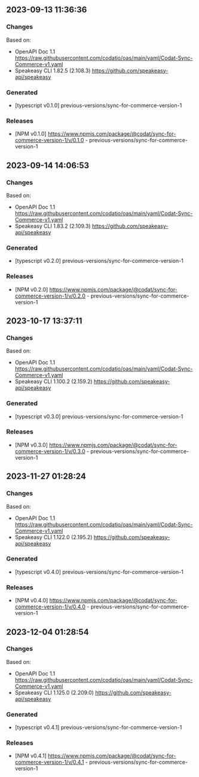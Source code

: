 

## 2023-09-13 11:36:36
### Changes
Based on:
- OpenAPI Doc 1.1 https://raw.githubusercontent.com/codatio/oas/main/yaml/Codat-Sync-Commerce-v1.yaml
- Speakeasy CLI 1.82.5 (2.108.3) https://github.com/speakeasy-api/speakeasy
### Generated
- [typescript v0.1.0] previous-versions/sync-for-commerce-version-1
### Releases
- [NPM v0.1.0] https://www.npmjs.com/package/@codat/sync-for-commerce-version-1/v/0.1.0 - previous-versions/sync-for-commerce-version-1

## 2023-09-14 14:06:53
### Changes
Based on:
- OpenAPI Doc 1.1 https://raw.githubusercontent.com/codatio/oas/main/yaml/Codat-Sync-Commerce-v1.yaml
- Speakeasy CLI 1.83.2 (2.109.3) https://github.com/speakeasy-api/speakeasy
### Generated
- [typescript v0.2.0] previous-versions/sync-for-commerce-version-1
### Releases
- [NPM v0.2.0] https://www.npmjs.com/package/@codat/sync-for-commerce-version-1/v/0.2.0 - previous-versions/sync-for-commerce-version-1

## 2023-10-17 13:37:11
### Changes
Based on:
- OpenAPI Doc 1.1 https://raw.githubusercontent.com/codatio/oas/main/yaml/Codat-Sync-Commerce-v1.yaml
- Speakeasy CLI 1.100.2 (2.159.2) https://github.com/speakeasy-api/speakeasy
### Generated
- [typescript v0.3.0] previous-versions/sync-for-commerce-version-1
### Releases
- [NPM v0.3.0] https://www.npmjs.com/package/@codat/sync-for-commerce-version-1/v/0.3.0 - previous-versions/sync-for-commerce-version-1

## 2023-11-27 01:28:24
### Changes
Based on:
- OpenAPI Doc 1.1 https://raw.githubusercontent.com/codatio/oas/main/yaml/Codat-Sync-Commerce-v1.yaml
- Speakeasy CLI 1.122.0 (2.195.2) https://github.com/speakeasy-api/speakeasy
### Generated
- [typescript v0.4.0] previous-versions/sync-for-commerce-version-1
### Releases
- [NPM v0.4.0] https://www.npmjs.com/package/@codat/sync-for-commerce-version-1/v/0.4.0 - previous-versions/sync-for-commerce-version-1

## 2023-12-04 01:28:54
### Changes
Based on:
- OpenAPI Doc 1.1 https://raw.githubusercontent.com/codatio/oas/main/yaml/Codat-Sync-Commerce-v1.yaml
- Speakeasy CLI 1.125.0 (2.209.0) https://github.com/speakeasy-api/speakeasy
### Generated
- [typescript v0.4.1] previous-versions/sync-for-commerce-version-1
### Releases
- [NPM v0.4.1] https://www.npmjs.com/package/@codat/sync-for-commerce-version-1/v/0.4.1 - previous-versions/sync-for-commerce-version-1